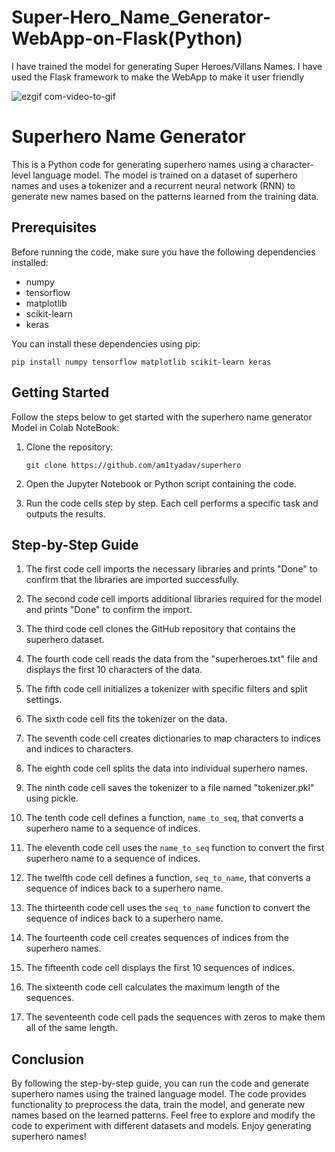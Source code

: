 # Super-Hero_Name_Generator-WebApp-on-Flask(Python)
 I have trained the model for generating Super Heroes/Villans Names. I have used the Flask framework to make the WebApp to make it user friendly 

![ezgif com-video-to-gif](https://github.com/MuhammadAliAhson/Super-Hero_Name_Generator-WebApp-on-Flask-Python/assets/105967134/fc2707ec-0524-4d33-9cc7-87759aade882)


# Superhero Name Generator

This is a Python code for generating superhero names using a character-level language model. The model is trained on a dataset of superhero names and uses a tokenizer and a recurrent neural network (RNN) to generate new names based on the patterns learned from the training data.

## Prerequisites

Before running the code, make sure you have the following dependencies installed:

- numpy
- tensorflow
- matplotlib
- scikit-learn
- keras

You can install these dependencies using pip:

```
pip install numpy tensorflow matplotlib scikit-learn keras
```

## Getting Started

Follow the steps below to get started with the superhero name generator Model in Colab NoteBook:

1. Clone the repository:
   ```
   git clone https://github.com/am1tyadav/superhero
   ```

2. Open the Jupyter Notebook or Python script containing the code.

3. Run the code cells step by step. Each cell performs a specific task and outputs the results.

## Step-by-Step Guide

1. The first code cell imports the necessary libraries and prints "Done" to confirm that the libraries are imported successfully.

2. The second code cell imports additional libraries required for the model and prints "Done" to confirm the import.

3. The third code cell clones the GitHub repository that contains the superhero dataset.

4. The fourth code cell reads the data from the "superheroes.txt" file and displays the first 10 characters of the data.

5. The fifth code cell initializes a tokenizer with specific filters and split settings.

6. The sixth code cell fits the tokenizer on the data.

7. The seventh code cell creates dictionaries to map characters to indices and indices to characters.

8. The eighth code cell splits the data into individual superhero names.

9. The ninth code cell saves the tokenizer to a file named "tokenizer.pkl" using pickle.

10. The tenth code cell defines a function, `name_to_seq`, that converts a superhero name to a sequence of indices.

11. The eleventh code cell uses the `name_to_seq` function to convert the first superhero name to a sequence of indices.

12. The twelfth code cell defines a function, `seq_to_name`, that converts a sequence of indices back to a superhero name.

13. The thirteenth code cell uses the `seq_to_name` function to convert the sequence of indices back to a superhero name.

14. The fourteenth code cell creates sequences of indices from the superhero names.

15. The fifteenth code cell displays the first 10 sequences of indices.

16. The sixteenth code cell calculates the maximum length of the sequences.

17. The seventeenth code cell pads the sequences with zeros to make them all of the same length.

## Conclusion

By following the step-by-step guide, you can run the code and generate superhero names using the trained language model. The code provides functionality to preprocess the data, train the model, and generate new names based on the learned patterns. Feel free to explore and modify the code to experiment with different datasets and models. Enjoy generating superhero names!


